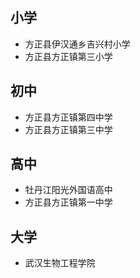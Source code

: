 ## 小学
- 方正县伊汉通乡吉兴村小学
- 方正县方正镇第三小学
 
## 初中
- 方正县方正镇第四中学
- 方正县方正镇第三中学

## 高中
- 牡丹江阳光外国语高中
- 方正县方正镇第一中学

## 大学
- 武汉生物工程学院
